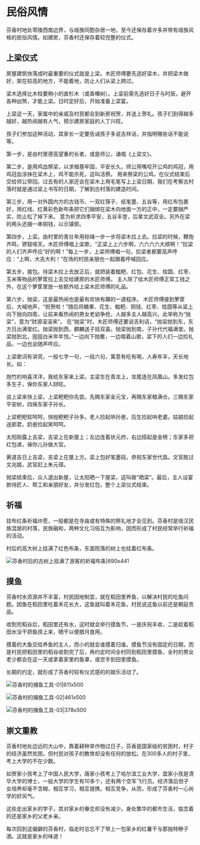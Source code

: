 # 民俗风情

芬香村地处零陵西南边界，与瑶族同胞杂居一地，至今还保存着许多并带有瑶族风格的民俗风情。如建房，芬香村还保存着较完整的仪式。

## 上梁仪式

房屋建筑快落成时最重要的仪式就是上梁。木匠师傅要先选好梁木，并把梁木做好，架在较高的地方，不能着地，防止人们从梁上跨过。

梁木选择比木柱要稍小的直杉木（或香椿树）。上梁前需先选好日子与时辰，避开各种凶煞，才能上梁。日时定好后，开始准备上梁宴。

上梁这一天，家属中的亲戚及村民都会到新房祝贺，并送上贺礼。孩子们到得越多越好，越热闹越有人气，预示建房家庭的人丁兴旺。

孩子们参加这种活动，其家长一定要告诫孩子多说吉祥话，并指明哪些话不能说等。

第一步，是由村里德高望重的长者，或是师公，诵唱《上梁文》。

第二步，是用鸡血祭梁，以求根基牢固，平安长久。师公用嘴咬开公鸡的鸡冠，用鸡冠血涂抹在梁木上，鸡不能杀死，这叫活祭。
用来祭梁的公鸡，在仪式结束后交给师公带回。过去有的人家还会在梁木上用毛笔写上上梁日期，我们在考察古村落时就是通过梁上书写的日期，了解到古村落的建造时间。

第三步，用一对外圆内方的古钱币、一双红筷子、纸笔墨、五谷等，用红布包裹好，用红线、红黄彩色新布条把它们捆绑在梁木向地面一方的正中，一定要捆严实，防止松了掉下来。
意为祈求四季平安，五谷丰登，后辈文武双全。另外在梁的两头还捆一串铜钱，以示镇邪。

第四步，上梁。由村里的青壮年用棕绳一步一步将梁木拉上去。拉梁的时候，鞭炮齐鸣，锣鼓喧天。木匠师傅唱上梁歌，“正梁上上六步啊，六六六六大顺啊！”拉梁的人们齐声呼应“好的啊！”每上一步，上梁师傅唱一句，拉梁者都要高声呼应：“上啊，大吉大利！”在场的村民亲朋也一起跟着呼喊回应。

第五步，接包。待梁木拉上去放正后，就把装着糍粑、红包、花生、桂圆、红枣、玉米等物品的箩筐拉上去交给建房的木匠师傅。
主人除了给木匠师傅正常工钱之外，在这个箩筐里放一些额外给上梁木匠师傅的礼品。

第六步，抛梁，这是最热闹也是最有欢快有趣的一道程序。
木匠师傅接到箩筐后，大喊地声，“祝贺啦！”随后将糖果、花生、糍粑、铜钱、红枣、桂圆等从梁上向下抛向四周，让前来看热闹的男女老幼争抢，人越多主人越高兴，此举称为“抛梁”，意为“财源滚滚来”。
在“抛梁”时，木匠师傅还要说吉利话，“抛梁抛到东，东方日出满堂红。抛梁抛到西，麒麟送子挂双喜。抛梁抛到南，子孙代代福满堂。抛梁抛到北，囤囤白米年年悦。”一边向下抛撒，一边唱着山歌，梁下的人们一边捡礼品，一边也会随声呼应。

上梁歌词有讲究，一般七字一句，一段六句，寓意有吃有喝，人寿年丰，天长地长。如：

炮竹的响喜洋洋，我给东家来上梁。主梁生在青龙上，龙尾连在凤凰山。多发红包多生子，保你东家人财旺。

说上梁来快上梁，上梁粑粑你先尝。先赐东家金元宝，再赐东家粮满仓。三赐东家平安树，四保东家子孙长。

上梁粑粑软呵呵，快抛粑粑子孙多。老人捡起哄孙崽，后生捡起哄老婆。姑娘捡起送郎君，奶崽捡起笑呵呵。

太阳刚露上吉梁，吉梁上在新屋上；左边连着状元府，右边搭起是金榜；东家多把红包递，保你儿孙做大官。

黄道吉日上吉梁，吉梁上在屋上方。梁上包好笔墨砚，恭祝东家世代昌。文官胜过文兆姬，武官赶上朱元璋。

抛梁结束后，众人退出新屋，让太阳晒一下屋梁，这叫做“晒梁”。最后，主人设宴款待匠人、帮工和亲朋好友，并分发红包，整个上梁仪式结束。

## 祈福

挂布红条祈福许愿，一般都是在寺庙或有特殊的祭礼地才会见到。芬香村是瑶汉民族混居的村落，民族融和，两种文化习俗互为影响，因而形成了村民经常举行祈福的活动。

村后的高大树上挂满了红色布条，东面院落的树上也挂着红布条。

![芬香村后的古树上挂满了游客的祈福布条|690x441](https://cdn.usreio.com/discourse-uploads/original/1X/2ab9f1f706e2acc31122612ca4e112d062eaf642.jpeg ':size=690')


## 摸鱼

芬香村水资源并不丰富，村民因地制宜，就在稻田里养鱼，以解决村民的吃鱼问题。因鱼在稻田里吃着禾花长大，这鱼就叫着禾花鱼，村民说这鱼以前还是朝庭贡品。

收割完稻谷后，稻田里还有水，这时就会举行摸鱼节，一是庆祝丰收，二是趁着稻田水没干把鱼捞上来，晒干以便腊月食用。

摸着的大鱼交给养鱼的主人，而小的就会谁摸着归谁。摸鱼节没有固定的日期，而是村民把稻田里的稻谷收割完了后，再约定时间全村同到稻田里摸鱼，全村的男女老少都会在这一天或拿着家里的鱼罩，或空手到田里摸鱼。

长期的约定，就形成了芬香村较有仪式感的的娱乐活动了。

![芬香村的捕鱼工具-01|611x500](https://cdn.usreio.com/discourse-uploads/original/1X/b4302d319cf55c005d1cf26cffa242c931f432fb.jpeg ':size=611')

![芬香村的捕鱼工具-02|461x500](https://cdn.usreio.com/discourse-uploads/original/1X/7c9a829b7f397c5749e0640be9a712871095380f.jpeg ':size=461')

![芬香村的捕鱼工具-03|378x500](https://cdn.usreio.com/discourse-uploads/original/1X/21061f80a8704f14891ef9b415cba8cf22ca16b8.jpeg ':size=378')

## 崇文重教

芬香村地处边远的大山中，靠着耕种旱作物过日子，芬香是国家级的贫困村，村子的经济虽然贫困，但村民对孩子的教育却没有任何的放松。在300多人的村子里，考上大学的不在少数。

如贺家小孩考上了中国人民大学，唐家小孩考上了哈尔滨工业大学，盘家小孩是清华大学的博士，一般大学的学生有10多个，还有两个空军飞行员。经济落后但子女培养却毫不含糊，相互学习，相互提携，相互竞争，从而，形成了芬香村一心尚学的好风气。

这些走出家乡的学子，其对家乡的眷恋却没有减少。身处繁华的都市生活，惦念着的还是家乡的父老乡亲。

每次回到这偏僻的芬香村，临走时总忘不了带上一包家乡的红薯干与那独特穇子酒。这就是家乡的味道！